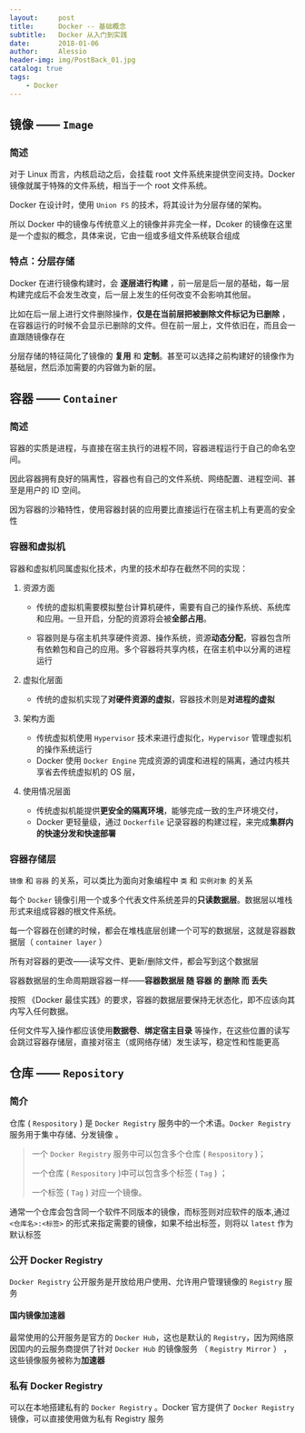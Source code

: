 ```yaml
---
layout:     post
title:      Docker -- 基础概念
subtitle:   Docker 从入门到实践 
date:       2018-01-06
author:     Alessio
header-img: img/PostBack_01.jpg
catalog: true
tags:
    - Docker
---
```

## 镜像 —— `Image`
### 简述
对于 Linux 而言，内核启动之后，会挂载 root 文件系统来提供空间支持。Docker 镜像就属于特殊的文件系统，相当于一个 root 文件系统。

Docker 在设计时，使用 `Union FS` 的技术，将其设计为分层存储的架构。

所以 Docker 中的镜像与传统意义上的镜像并非完全一样，Dcoker 的镜像在这里是一个虚拟的概念，具体来说，它由一组或多组文件系统联合组成
### 特点：分层存储
Docker 在进行镜像构建时，会 **逐层进行构建** ，前一层是后一层的基础，每一层构建完成后不会发生改变，后一层上发生的任何改变不会影响其他层。

比如在后一层上进行文件删除操作，**仅是在当前层把被删除文件标记为已删除** ，在容器运行的时候不会显示已删除的文件。但在前一层上，文件依旧在，而且会一直跟随镜像存在

分层存储的特征简化了镜像的 **复用** 和 **定制**。甚至可以选择之前构建好的镜像作为基础层，然后添加需要的内容做为新的层。
## 容器 —— `Container`
### 简述
容器的实质是进程，与直接在宿主执行的进程不同，容器进程运行于自己的命名空间。

因此容器拥有良好的隔离性，容器也有自己的文件系统、网络配置、进程空间、甚至是用户的 ID 空间。

因为容器的沙箱特性，使用容器封装的应用要比直接运行在宿主机上有更高的安全性

### 容器和虚拟机
容器和虚拟机同属虚拟化技术，内里的技术却存在截然不同的实现：
1. 资源方面

    - 传统的虚拟机需要模拟整台计算机硬件，需要有自己的操作系统、系统库和应用。一旦开启，分配的资源将会被**全部占用**。

    - 容器则是与宿主机共享硬件资源、操作系统，资源**动态分配**，容器包含所有依赖包和自己的应用。多个容器将共享内核，在宿主机中以分离的进程运行

2. 虚拟化层面
    - 传统的虚拟机实现了**对硬件资源的虚拟**，容器技术则是**对进程的虚拟**
3. 架构方面
    - 传统虚拟机使用 `Hypervisor` 技术来进行虚拟化，`Hypervisor` 管理虚拟机的操作系统运行 
    - Docker 使用 `Docker Engine` 完成资源的调度和进程的隔离，通过内核共享省去传统虚拟机的 OS 层，
4. 使用情况层面
    - 传统虚拟机能提供**更安全的隔离环境**，能够完成一致的生产环境交付，
    - Docker 更轻量级，通过 `Dockerfile` 记录容器的构建过程，来完成**集群内的快速分发和快速部署**
### 容器存储层
`镜像` 和 `容器` 的关系，可以类比为面向对象编程中 `类` 和 `实例对象` 的关系

每个 `Docker` 镜像引用一个或多个代表文件系统差异的**只读数据层**。数据层以堆栈形式来组成容器的根文件系统。

每一个容器在创建的时候，都会在堆栈底层创建一个可写的数据层，这就是容器数据层（ `container layer` ）

所有对容器的更改——读写文件、更新/删除文件，都会写到这个数据层

容器数据层的生命周期跟容器一样——**容器数据层 随 容器 的 删除 而 丢失**

按照 《Docker 最佳实践》的要求，容器的数据层要保持无状态化，即不应该向其内写入任何数据。

任何文件写入操作都应该使用**数据卷**、**绑定宿主目录** 等操作，在这些位置的读写会跳过容器存储层，直接对宿主（或网络存储）发生读写，稳定性和性能更高
## 仓库 —— `Repository`
### 简介
仓库 ( `Respository` ) 是 `Docker Registry` 服务中的一个术语。`Docker Registry` 服务用于集中存储、分发镜像 。

> 一个 `Docker Registry` 服务中可以包含多个仓库 ( `Respository` )；
> 
> 一个仓库 ( `Respository` )中可以包含多个标签 ( `Tag` ) ；
> 
> 一个标签 ( `Tag` ) 对应一个镜像。

通常一个仓库会包含同一个软件不同版本的镜像，而标签则对应软件的版本,通过 `<仓库名>:<标签>` 的形式来指定需要的镜像，如果不给出标签，则将以 `latest` 作为默认标签
### 公开 Docker Registry
`Docker Registry` 公开服务是开放给用户使用、允许用户管理镜像的 `Registry` 服务

#### 国内镜像加速器
最常使用的公开服务是官方的 `Docker Hub`，这也是默认的 `Registry`，因为网络原因国内的云服务商提供了针对 `Docker Hub` 的镜像服务 （ `Registry Mirror` ） ，这些镜像服务被称为**加速器**
### 私有 Docker Registry
可以在本地搭建私有的 `Docker Registry` 。Docker 官方提供了 `Docker Registry` 镜像，可以直接使用做为私有 Registry 服务